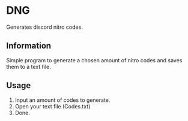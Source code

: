# DNG
Generates discord nitro codes.

## Information
Simple program to generate a chosen amount of nitro codes and saves them to a text file.

## Usage
1. Input an amount of codes to generate.
2. Open your text file (Codes.txt)
3. Done.
